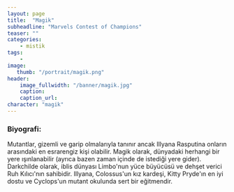 ```yaml
---
layout: page
title:  "Magik"
subheadline: "Marvels Contest of Champions"
teaser: ""
categories:
    - mistik
tags:
    -
image:
   thumb: "/portrait/magik.png"
header:
    image_fullwidth: "/banner/magik.jpg"
    caption: 
    caption_url:    
character: "magik"
---
```


### Biyografi:

Mutantlar, gizemli ve garip olmalarıyla tanınır ancak Illyana Rasputina onların arasındaki en esrarengiz kişi olabilir. Magik olarak, dünyadaki herhangi bir yere ışınlanabilir (ayrıca bazen zaman içinde de istediği yere gider). Darkchilde olarak, iblis dünyası Limbo'nun yüce büyücüsü ve dehşet verici Ruh Kılıcı'nın sahibidir. Illyana, Colossus'un kız kardeşi, Kitty Pryde'ın en iyi dostu ve Cyclops'un mutant okulunda sert bir eğitmendir.
